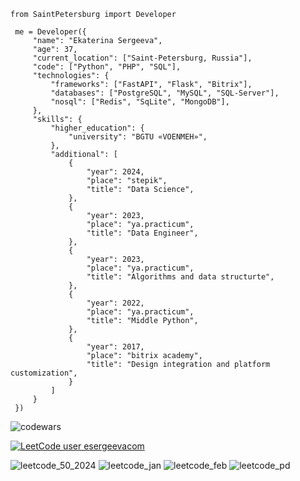 ```
from SaintPetersburg import Developer

 me = Developer({
     "name": "Ekaterina Sergeeva",
     "age": 37,
     "current_location": ["Saint-Petersburg, Russia"],
     "code": ["Python", "PHP", "SQL"],
     "technologies": {
         "frameworks": ["FastAPI", "Flask", "Bitrix"],
         "databases": ["PostgreSQL", "MySQL", "SQL-Server"],
         "nosql": ["Redis", "SqLite", "MongoDB"],
     },
     "skills": {
         "higher_education": {
             "university": "BGTU «VOENMEH»",
         },
         "additional": [
             {
                 "year": 2024,
                 "place": "stepik",
                 "title": "Data Science",
             },
             {
                 "year": 2023,
                 "place": "ya.practicum",
                 "title": "Data Engineer",
             },
             {
                 "year": 2023,
                 "place": "ya.practicum",
                 "title": "Algorithms and data structurte",
             },
             {
                 "year": 2022,
                 "place": "ya.practicum",
                 "title": "Middle Python",
             },
             {
                 "year": 2017,
                 "place": "bitrix academy",
                 "title": "Design integration and platform customization",
             }
         ]
     }
 })
```

![codewars](https://www.codewars.com/users/esergeevacom/badges/small)

[![LeetCode user esergeevacom](https://img.shields.io/badge/dynamic/json?style=flat&labelColor=black&color=%23ffa116&label=Solved&query=solvedOverTotal&url=https%3A%2F%2Fbadge.xyli.tech/%2Fapi%2Fusers%2Fesergeevacom&logo=leetcode&logoColor=yellow)](https://leetcode.com/esergeevacom/)

![leetcode_50_2024](https://assets.leetcode.com/static_assets/marketing/2024-50.gif)
![leetcode_jan](https://leetcode.com/static/images/badges/dcc-2024-1.png)
![leetcode_feb](https://leetcode.com/static/images/badges/dcc-2024-2.png)
![leetcode_pd](https://assets.leetcode.com/static_assets/others/Introduction_to_Pandas_Badge.png)

<!--
**esergeevacom/esergeevacom** is a ✨ _special_ ✨ repository because its `README.md` (this file) appears on your GitHub profile.

Here are some ideas to get you started:

- 🔭 I’m currently working on ...
- 🌱 I’m currently learning ...
- 👯 I’m looking to collaborate on ...
- 🤔 I’m looking for help with ...
- 💬 Ask me about ...
- 📫 How to reach me: ...
- 😄 Pronouns: ...
- ⚡ Fun fact: ...
-->
